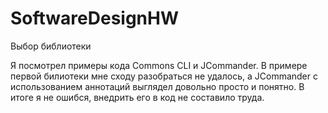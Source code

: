 # SoftwareDesignHW
Выбор библиотеки

Я посмотрел примеры кода Commons CLI и JCommander. В примере первой билиотеки мне сходу разобраться не удалось, а JCommander с использованием аннотаций выглядел довольно просто и понятно. В итоге я не ошибся, внедрить его в код не составило труда.
